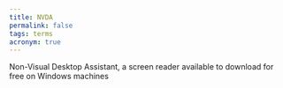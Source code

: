 ```yaml
---
title: NVDA
permalink: false
tags: terms
acronym: true
---
```

Non-Visual Desktop Assistant, a screen reader available to download for free on Windows machines